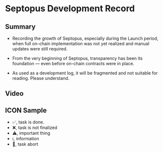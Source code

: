 # Septopus Development Record

## Summary

* Recording the growth of Septopus, especially during the Launch period, when full on-chain implementation was not yet realized and manual updates were still required.

* From the very beginning of Septopus, transparency has been its foundation — even before on-chain contracts were in place.

* As used as a development log, it will be fragmented and not suitable for reading. Please understand.

## Video

## ICON Sample

* ✅, task is done.
* ❌, task is not finalized
* ⚠️, important thing
* ℹ️, information
* 🛑, task abort